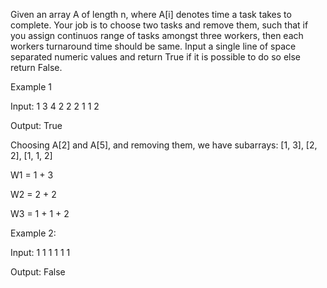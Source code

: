 Given an array A of length n, where A[i] denotes time a task takes to complete. Your job is to choose two tasks and remove them, such that if you assign continuos range of tasks amongst three workers, then each workers turnaround time should be same. Input a single line of space separated numeric values and return True if it is possible to do so else return False.
  
  Example 1
  
  Input:
  1 3 4 2 2 2 1 1 2
  
  Output: True
  
  Choosing A[2] and A[5], and removing them, we have subarrays: [1, 3], [2, 2], [1, 1, 2]
  
  W1 = 1 + 3
  
  W2 = 2 + 2
  
  W3 = 1 + 1 + 2
    
  Example 2: 

  Input:
  1 1 1 1 1 1
    
  Output: False
